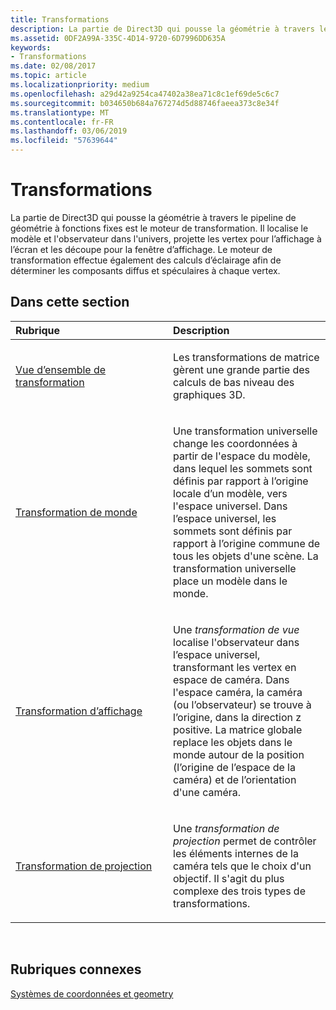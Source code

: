 ```yaml
---
title: Transformations
description: La partie de Direct3D qui pousse la géométrie à travers le pipeline de géométrie à fonctions fixes est le moteur de transformation.
ms.assetid: 0DF2A99A-335C-4D14-9720-6D7996DD635A
keywords:
- Transformations
ms.date: 02/08/2017
ms.topic: article
ms.localizationpriority: medium
ms.openlocfilehash: a29d42a9254ca47402a38ea71c8c1ef69de5c6c7
ms.sourcegitcommit: b034650b684a767274d5d88746faeea373c8e34f
ms.translationtype: MT
ms.contentlocale: fr-FR
ms.lasthandoff: 03/06/2019
ms.locfileid: "57639644"
---
```

# <a name="transforms"></a>Transformations


La partie de Direct3D qui pousse la géométrie à travers le pipeline de géométrie à fonctions fixes est le moteur de transformation. Il localise le modèle et l'observateur dans l'univers, projette les vertex pour l’affichage à l’écran et les découpe pour la fenêtre d’affichage. Le moteur de transformation effectue également des calculs d’éclairage afin de déterminer les composants diffus et spéculaires à chaque vertex.

## <a name="span-idin-this-sectionspanin-this-section"></a><span id="in-this-section"></span>Dans cette section


<table>
<colgroup>
<col width="50%" />
<col width="50%" />
</colgroup>
<thead>
<tr class="header">
<th align="left">Rubrique</th>
<th align="left">Description</th>
</tr>
</thead>
<tbody>
<tr class="odd">
<td align="left"><p><a href="transform-overview.md">Vue d’ensemble de transformation</a></p></td>
<td align="left"><p>Les transformations de matrice gèrent une grande partie des calculs de bas niveau des graphiques 3D.</p></td>
</tr>
<tr class="even">
<td align="left"><p><a href="world-transform.md">Transformation de monde</a></p></td>
<td align="left"><p>Une transformation universelle change les coordonnées à partir de l'espace du modèle, dans lequel les sommets sont définis par rapport à l’origine locale d’un modèle, vers l'espace universel. Dans l’espace universel, les sommets sont définis par rapport à l’origine commune de tous les objets d'une scène. La transformation universelle place un modèle dans le monde.</p></td>
</tr>
<tr class="odd">
<td align="left"><p><a href="view-transform.md">Transformation d’affichage</a></p></td>
<td align="left"><p>Une <em>transformation de vue</em> localise l'observateur dans l’espace universel, transformant les vertex en espace de caméra. Dans l'espace caméra, la caméra (ou l’observateur) se trouve à l’origine, dans la direction z positive. La matrice globale replace les objets dans le monde autour de la position (l’origine de l’espace de la caméra) et de l’orientation d'une caméra.</p></td>
</tr>
<tr class="even">
<td align="left"><p><a href="projection-transform.md">Transformation de projection</a></p></td>
<td align="left"><p>Une <em>transformation de projection</em> permet de contrôler les éléments internes de la caméra tels que le choix d'un objectif. Il s'agit du plus complexe des trois types de transformations.</p></td>
</tr>
</tbody>
</table>

 

## <a name="span-idrelated-topicsspanrelated-topics"></a><span id="related-topics"></span>Rubriques connexes


[Systèmes de coordonnées et geometry](coordinate-systems-and-geometry.md)

 

 




